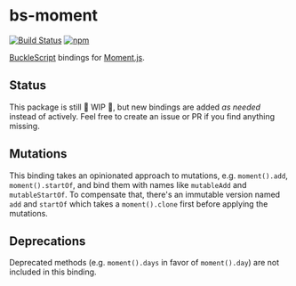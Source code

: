 # bs-moment

[![Build Status](https://travis-ci.org/BuckleTypes/bs-moment.svg?branch=master)](https://travis-ci.org/BuckleTypes/bs-moment)
[![npm](https://img.shields.io/npm/v/bs-moment.svg)](https://www.npmjs.com/package/bs-moment)

[BuckleScript](https://github.com/bloomberg/bucklescript) bindings for [Moment.js](https://momentjs.com/).

## Status

This package is still 🚧 WIP 🚧, but new bindings are added *as needed* instead of actively. Feel free to create an issue or PR if you find anything missing.

## Mutations

This binding takes an opinionated approach to mutations, e.g. `moment().add`, `moment().startOf`, and bind them with names like `mutableAdd` and `mutableStartOf`. To compensate that, there's an immutable version named `add` and `startOf` which takes a `moment().clone` first before applying the mutations.

## Deprecations

Deprecated methods (e.g. `moment().days` in favor of `moment().day`) are not included in this binding.
